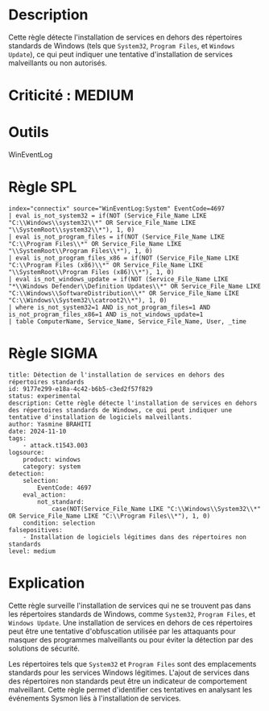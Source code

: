 # Description

Cette règle détecte l'installation de services en dehors des répertoires standards de Windows (tels que `System32`, `Program Files`, et `Windows Update`), ce qui peut indiquer une tentative d'installation de services malveillants ou non autorisés.

# Criticité : **MEDIUM**

# Outils

WinEventLog

# Règle SPL

```
index="connectix" source="WinEventLog:System" EventCode=4697
| eval is_not_system32 = if(NOT (Service_File_Name LIKE "C:\\Windows\\system32\\*" OR Service_File_Name LIKE "\\SystemRoot\\system32\\*"), 1, 0)
| eval is_not_program_files = if(NOT (Service_File_Name LIKE "C:\\Program Files\\*" OR Service_File_Name LIKE "\\SystemRoot\\Program Files\\*"), 1, 0)
| eval is_not_program_files_x86 = if(NOT (Service_File_Name LIKE "C:\\Program Files (x86)\\*" OR Service_File_Name LIKE "\\SystemRoot\\Program Files (x86)\\*"), 1, 0)
| eval is_not_windows_update = if(NOT (Service_File_Name LIKE "*\\Windows Defender\\Definition Updates\\*" OR Service_File_Name LIKE "C:\\Windows\\SoftwareDistribution\\*" OR Service_File_Name LIKE "C:\\Windows\\System32\\catroot2\\*"), 1, 0)
| where is_not_system32=1 AND is_not_program_files=1 AND is_not_program_files_x86=1 AND is_not_windows_update=1
| table ComputerName, Service_Name, Service_File_Name, User, _time
```

# Règle SIGMA

```
title: Détection de l'installation de services en dehors des répertoires standards
id: 9177e299-e18a-4c42-b6b5-c3ed2f57f829
status: experimental
description: Cette règle détecte l'installation de services en dehors des répertoires standards de Windows, ce qui peut indiquer une tentative d'installation de logiciels malveillants.
author: Yasmine BRAHITI
date: 2024-11-10
tags:
    - attack.t1543.003
logsource:
    product: windows
    category: system
detection:
    selection:
        EventCode: 4697
    eval_action:
        not_standard:
            case(NOT(Service_File_Name LIKE "C:\\Windows\\System32\\*" OR Service_File_Name LIKE "C:\\Program Files\\*"), 1, 0)
    condition: selection
falsepositives:
    - Installation de logiciels légitimes dans des répertoires non standards
level: medium
```

# Explication

Cette règle surveille l'installation de services qui ne se trouvent pas dans les répertoires standards de Windows, comme `System32`, `Program Files`, et `Windows Update`. Une installation de services en dehors de ces répertoires peut être une tentative d'obfuscation utilisée par les attaquants pour masquer des programmes malveillants ou pour éviter la détection par des solutions de sécurité.

Les répertoires tels que `System32` et `Program Files` sont des emplacements standards pour les services Windows légitimes. L'ajout de services dans des répertoires non standards peut être un indicateur de comportement malveillant. Cette règle permet d'identifier ces tentatives en analysant les événements Sysmon liés à l'installation de services.

